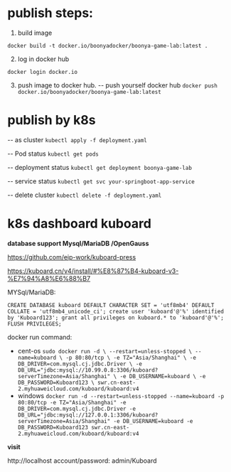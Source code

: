 # publish steps:

1. build image

`docker build -t docker.io/boonyadocker/boonya-game-lab:latest .`

2. log in docker hub

`docker login docker.io`

3. push image to docker hub.
-- push yourself docker hub
`docker push docker.io/boonyadocker/boonya-game-lab:latest`

# publish by k8s
-- as cluster
`kubectl apply -f deployment.yaml`

-- Pod status
`kubectl get pods`

-- deployment status
`kubectl get deployment boonya-game-lab`

-- service status
`kubectl get svc your-springboot-app-service`

-- delete cluster
`kubectl delete -f deployment.yaml`

# k8s dashboard  kuboard

**database support Mysql/MariaDB /OpenGauss**

https://github.com/eip-work/kuboard-press

https://kuboard.cn/v4/install/#%E8%87%B4-kuboard-v3-%E7%94%A8%E6%88%B7

MYSql/MariaDB:

`CREATE DATABASE kuboard DEFAULT CHARACTER SET = 'utf8mb4' DEFAULT COLLATE = 'utf8mb4_unicode_ci';
create user 'kuboard'@'%' identified by 'Kuboard123';
grant all privileges on kuboard.* to 'kuboard'@'%';
FLUSH PRIVILEGES;`

docker run command:
* cent-os
`sudo docker run -d \
--restart=unless-stopped \
--name=kuboard \
-p 80:80/tcp \
-e TZ="Asia/Shanghai" \
-e DB_DRIVER=com.mysql.cj.jdbc.Driver \
-e DB_URL="jdbc:mysql://10.99.0.8:3306/kuboard?serverTimezone=Asia/Shanghai" \
-e DB_USERNAME=kuboard \
-e DB_PASSWORD=Kuboard123 \
swr.cn-east-2.myhuaweicloud.com/kuboard/kuboard:v4`
* windows
`docker run -d --restart=unless-stopped --name=kuboard -p 80:80/tcp -e TZ="Asia/Shanghai" -e DB_DRIVER=com.mysql.cj.jdbc.Driver -e DB_URL="jdbc:mysql://127.0.0.1:3306/kuboard?serverTimezone=Asia/Shanghai" -e DB_USERNAME=kuboard -e DB_PASSWORD=Kuboard123 swr.cn-east-2.myhuaweicloud.com/kuboard/kuboard:v4`

**visit**

http://localhost
account/password: admin/Kuboard